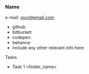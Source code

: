 ### Name

e-mail: your@email.com

 - github: 
 - bitbucket: 
 - codepen: 
 - behance:
 - include any other relevant info here

Tasks

 - Task 1 <folder_name>